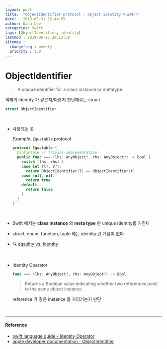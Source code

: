 ```yaml
---
layout: post
title:  "ObjectIdentifier protocol : object identity 비교하기"
date:   2019-05-31 15:44:59
author: Dana Lee
categories: Swift
tags: [ObjectIdentifier, identity]
lastmod : 2019-06-26 20:13:59
sitemap :
  changefreq : weekly
  priority : 1.0
---
```




# ObjectIdentifier

>  A unique identifier for a class instance or metatype.

객체의 Identity 가 같은지/다른지 판단해주는 struct

```swift
struct ObjectIdentifier
```

&nbsp;

- 사용되는 곳

  *Example*. `Equatable` protocol

  ```swift
  protocol Equatable {
    @inlinable // trivial-implementation
    public func === (lhs: AnyObject?, rhs: AnyObject?) -> Bool {
      switch (lhs, rhs) {
      case let (l?, r?):
        return ObjectIdentifier(l) == ObjectIdentifier(r)
      case (nil, nil):
        return true
      default:
        return false
      }
    }
  }
  ```

  &nbsp;

- Swift 에서는 **class instance** 와 **meta type** 만 unique identity를 가진다

- struct, enum, function, tuple 에는 identity 란 개념이 없다

- :mag: [eqaulity  vs.  Identity](https://daheenallwhite.github.io/swift/equatable/comparable/2019/05/13/Equality-Identity.html)

&nbsp;

- Identity Operator

  ```swift
  func === (lhs: AnyObject?, rhs: AnyObject?) -> Bool
  ```

  > Returns a Boolean value indicating whether two references point to the same object instance.

  reference 가 같은 instance 를 가리키는지 판단

&nbsp;

---

#### Reference

- [swift language guide - Identity Operator](https://docs.swift.org/swift-book/LanguageGuide/ClassesAndStructures.html#ID90)
- [apple developer documentation - ObjectIdentifier](https://developer.apple.com/documentation/swift/objectidentifier)

&nbsp;

&nbsp;

&nbsp;